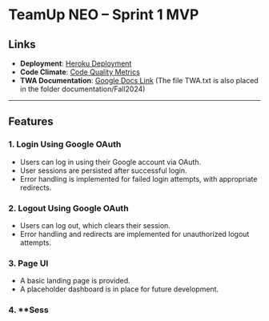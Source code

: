 # TeamUp NEO – Sprint 1 MVP

## Links

- **Deployment**: [Heroku Deployment](https://teamup-neo-ba74edfc326f.herokuapp.com)
- **Code Climate**: [Code Quality Metrics](https://codeclimate.com/github/shahakanksha-tamu/teamup-neo-backend)
- **TWA Documentation**: [Google Docs Link](https://docs.google.com/document/d/1UJPuRpy88v_93F4VPQSZGwPWX9yjqdwD4mbKQIw6viM/edit?usp=sharing)
(The file TWA.txt is also placed in the folder documentation/Fall2024)
---

## Features

### 1. **Login Using Google OAuth**
   - Users can log in using their Google account via OAuth.
   - User sessions are persisted after successful login.
   - Error handling is implemented for failed login attempts, with appropriate redirects.

### 2. **Logout Using Google OAuth**
   - Users can log out, which clears their session.
   - Error handling and redirects are implemented for unauthorized logout attempts.

### 3. **Page UI**
   - A basic landing page is provided.
   - A placeholder dashboard is in place for future development.

### 4. **Sess
